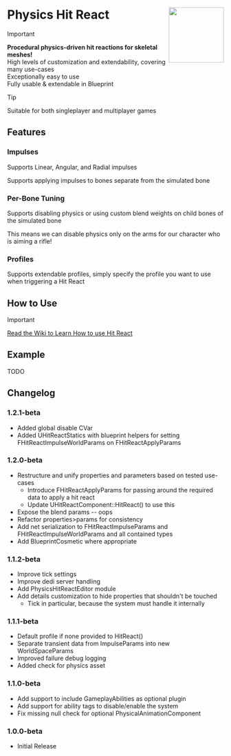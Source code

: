 # Physics Hit React <img align="right" width=128, height=128 src="https://github.com/Vaei/PhysicsHitReact/blob/main/Resources/Icon128.png">

> [!IMPORTANT]
> **Procedural physics-driven hit reactions for skeletal meshes!**
> <br>High levels of customization and extendability, covering many use-cases
> <br>Exceptionally easy to use
> <br>Fully usable & extendable in Blueprint

> [!TIP]
> Suitable for both singleplayer and multiplayer games

## Features
### Impulses
Supports Linear, Angular, and Radial impulses

Supports applying impulses to bones separate from the simulated bone

### Per-Bone Tuning
Supports disabling physics or using custom blend weights on child bones of the simulated bone

This means we can disable physics only on the arms for our character who is aiming a rifle!

### Profiles
Supports extendable profiles, simply specify the profile you want to use when triggering a Hit React

## How to Use
> [!IMPORTANT]
> [Read the Wiki to Learn How to use Hit React](https://github.com/Vaei/PhysicsHitReact/wiki)

## Example

TODO

## Changelog

### 1.2.1-beta
* Added global disable CVar
* Added UHitReactStatics with blueprint helpers for setting FHitReactImpulseWorldParams on FHitReactApplyParams

### 1.2.0-beta
* Restructure and unify properties and parameters based on tested use-cases
	* Introduce FHitReactApplyParams for passing around the required data to apply a hit react
	* Update UHitReactComponent::HitReact() to use this
* Expose the blend params -- oops
* Refactor properties>params for consistency
* Add net serialization to FHitReactImpulseParams and FHitReactImpulseWorldParams and all contained types
* Add BlueprintCosmetic where appropriate

### 1.1.2-beta
* Improve tick settings
* Improve dedi server handling
* Add PhysicsHitReactEditor module
* Add details customization to hide properties that shouldn't be touched
	* Tick in particular, because the system must handle it internally

### 1.1.1-beta
* Default profile if none provided to HitReact()
* Separate transient data from ImpulseParams into new WorldSpaceParams
* Improved failure debug logging
* Added check for physics asset

### 1.1.0-beta
* Add support to include GameplayAbilities as optional plugin
* Add support for ability tags to disable/enable the system
* Fix missing null check for optional PhysicalAnimationComponent

### 1.0.0-beta
* Initial Release
